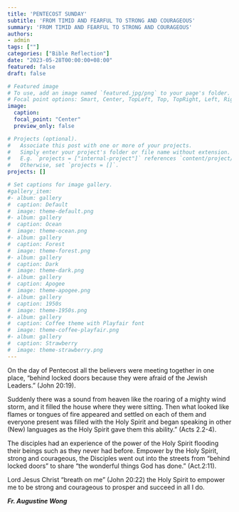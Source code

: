 ```yaml
---
title: 'PENTECOST SUNDAY'
subtitle: 'FROM TIMID AND FEARFUL TO STRONG AND COURAGEOUS'
summary: 'FROM TIMID AND FEARFUL TO STRONG AND COURAGEOUS'
authors:
- admin
tags: [""]
categories: ["Bible Reflection"]
date: "2023-05-28T00:00:00+08:00"
featured: false
draft: false

# Featured image
# To use, add an image named `featured.jpg/png` to your page's folder.
# Focal point options: Smart, Center, TopLeft, Top, TopRight, Left, Right, BottomLeft, Bottom, BottomRight
image:
  caption:
  focal_point: "Center"
  preview_only: false

# Projects (optional).
#   Associate this post with one or more of your projects.
#   Simply enter your project's folder or file name without extension.
#   E.g. `projects = ["internal-project"]` references `content/project/deep-learning/index.md`.
#   Otherwise, set `projects = []`.
projects: []

# Set captions for image gallery.
#gallery_item:
#- album: gallery
#  caption: Default
#  image: theme-default.png
#- album: gallery
#  caption: Ocean
#  image: theme-ocean.png
#- album: gallery
#  caption: Forest
#  image: theme-forest.png
#- album: gallery
#  caption: Dark
#  image: theme-dark.png
#- album: gallery
#  caption: Apogee
#  image: theme-apogee.png
#- album: gallery
#  caption: 1950s
#  image: theme-1950s.png
#- album: gallery
#  caption: Coffee theme with Playfair font
#  image: theme-coffee-playfair.png
#- album: gallery
#  caption: Strawberry
#  image: theme-strawberry.png
---
```

On the day of Pentecost all the believers were meeting together in one place, “behind locked doors because they were afraid of the Jewish Leaders.” (John 20:19).

Suddenly there was a sound from heaven like the roaring of a mighty wind storm, and it filled the house where they were sitting.
Then what looked like flames or tongues of fire appeared and settled on each of them and everyone present was filled with the Holy Spirit and began speaking in other (New) languages as the Holy Spirit gave them this ability.” (Acts 2.2-4).

The disciples had an experience of the power of the Holy Spirit flooding their beings such as they never had before.
Empower by the Holy Spirit, strong and courageous, the Disciples went out into the streets from “behind locked doors” to share “the wonderful things God has done.” (Act.2:11).

Lord Jesus Christ “breath on me” (John 20:22) the Holy Spirit to empower me to be strong and courageous to prosper and succeed in all I do.


___Fr. Augustine Wong___
